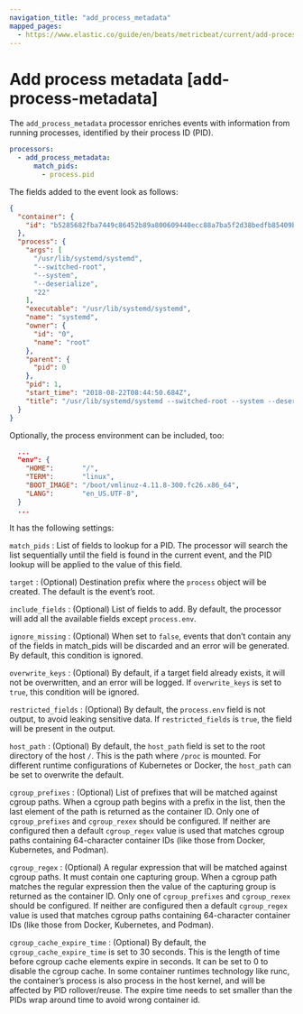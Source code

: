 ```yaml
---
navigation_title: "add_process_metadata"
mapped_pages:
  - https://www.elastic.co/guide/en/beats/metricbeat/current/add-process-metadata.html
---
```


# Add process metadata [add-process-metadata]


The `add_process_metadata` processor enriches events with information from running processes, identified by their process ID (PID).

```yaml
processors:
  - add_process_metadata:
      match_pids:
        - process.pid
```

The fields added to the event look as follows:

```json
{
  "container": {
    "id": "b5285682fba7449c86452b89a800609440ecc88a7ba5f2d38bedfb85409b30b1"
  },
  "process": {
    "args": [
      "/usr/lib/systemd/systemd",
      "--switched-root",
      "--system",
      "--deserialize",
      "22"
    ],
    "executable": "/usr/lib/systemd/systemd",
    "name": "systemd",
    "owner": {
      "id": "0",
      "name": "root"
    },
    "parent": {
      "pid": 0
    },
    "pid": 1,
    "start_time": "2018-08-22T08:44:50.684Z",
    "title": "/usr/lib/systemd/systemd --switched-root --system --deserialize 22"
  }
}
```

Optionally, the process environment can be included, too:

```json
  ...
  "env": {
    "HOME":       "/",
    "TERM":       "linux",
    "BOOT_IMAGE": "/boot/vmlinuz-4.11.8-300.fc26.x86_64",
    "LANG":       "en_US.UTF-8",
  }
  ...
```

It has the following settings:

`match_pids`
:   List of fields to lookup for a PID. The processor will search the list sequentially until the field is found in the current event, and the PID lookup will be applied to the value of this field.

`target`
:   (Optional) Destination prefix where the `process` object will be created. The default is the event’s root.

`include_fields`
:   (Optional) List of fields to add. By default, the processor will add all the available fields except `process.env`.

`ignore_missing`
:   (Optional) When set to `false`, events that don’t contain any of the fields in match_pids will be discarded and an error will be generated. By default, this condition is ignored.

`overwrite_keys`
:   (Optional) By default, if a target field already exists, it will not be overwritten, and an error will be logged. If `overwrite_keys` is set to `true`, this condition will be ignored.

`restricted_fields`
:   (Optional) By default, the `process.env` field is not output, to avoid leaking sensitive data. If `restricted_fields` is `true`, the field will be present in the output.

`host_path`
:   (Optional) By default, the `host_path` field is set to the root directory of the host `/`. This is the path where `/proc` is mounted. For different runtime configurations of Kubernetes or Docker, the `host_path` can be set to overwrite the default.

`cgroup_prefixes`
:   (Optional) List of prefixes that will be matched against cgroup paths. When a cgroup path begins with a prefix in the list, then the last element of the path is returned as the container ID. Only one of `cgroup_prefixes` and `cgroup_rexex` should be configured. If neither are configured then a default `cgroup_regex` value is used that matches cgroup paths containing 64-character container IDs (like those from Docker, Kubernetes, and Podman).

`cgroup_regex`
:   (Optional) A regular expression that will be matched against cgroup paths. It must contain one capturing group. When a cgroup path matches the regular expression then the value of the capturing group is returned as the container ID.  Only one of `cgroup_prefixes` and `cgroup_rexex` should be configured. If neither are configured then a default `cgroup_regex` value is used that matches cgroup paths containing 64-character container IDs (like those from Docker, Kubernetes, and Podman).

`cgroup_cache_expire_time`
:   (Optional) By default, the `cgroup_cache_expire_time` is set to 30 seconds. This is the length of time before cgroup cache elements expire in seconds. It can be set to 0 to disable the cgroup cache. In some container runtimes technology like runc, the container’s process is also process in the host kernel, and will be affected by PID rollover/reuse. The expire time needs to set smaller than the PIDs wrap around time to avoid wrong container id.

